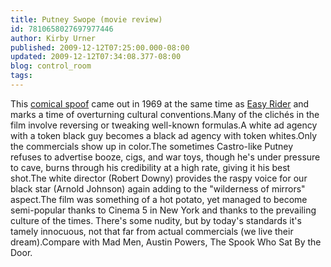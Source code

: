 ```yaml
---
title: Putney Swope (movie review)
id: 7810658027697977446
author: Kirby Urner
published: 2009-12-12T07:25:00.000-08:00
updated: 2009-12-12T07:34:08.377-08:00
blog: control_room
tags: 
---
```


This [comical spoof](http://www.imdb.com/title/tt0064855/) came out in 1969 at the same time as [Easy Rider](http://www.imdb.com/title/tt0064276/) and marks a time of overturning cultural conventions.Many of the clichés in the film involve reversing or tweaking well-known formulas.A white ad agency with a token black guy becomes a black ad agency with token whites.Only the commercials show up in color.The sometimes Castro-like Putney refuses to advertise booze, cigs, and war toys, though he's under pressure to cave, burns through his credibility at a high rate, giving it his best shot.The white director (Robert Downy) provides the raspy voice for our black star (Arnold Johnson) again adding to the "wilderness of mirrors" aspect.The film was something of a hot potato, yet managed to become semi-popular thanks to Cinema 5 in New York and thanks to the prevailing culture of the times.  There's some nudity, but by today's standards it's tamely innocuous, not that far from actual commercials (we live their dream).Compare with Mad Men, Austin Powers, The Spook Who Sat By the Door.